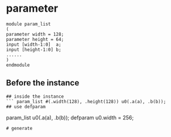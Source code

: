 # parameter
```
module param_list
(
parameter width = 128;
parameter height = 64;
input [width-1:0]  a;
input [height-1:0] b;
......
)
endmodule
```
## Before the instance
``` param_list #(256, 128) u0 (.a(a), .b(b));
## inside the instance
``` param_list #(.width(128), .height(128)) u0(.a(a), .b(b));
## use defparam
```
param_list u0(.a(a), .b(b));
defparam u0.width = 256;
```
# generate
